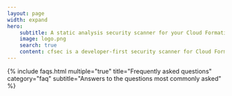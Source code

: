 ```yaml
---
layout: page
width: expand
hero:
    subtitle: A static analysis security scanner for your Cloud Formation code
    image: logo.png
    search: true
    content: cfsec is a developer-first security scanner for Cloud Formation templates. It uses static analysis to parse your yaml or json files to ensure security issues can be detected before your infrastructure changes take effect. <br/><br/>Designed to run locally or in your CI pipelines, developer-friendly output and fully documented checks mean detection and remediation can take place as quickly and efficiently as possible.
---
```



<!-- {% include boxes.html columns="3" title="Browse Checks" subtitle="Chose an option that you need help with or search above" %} -->

{% include faqs.html multiple="true" title="Frequently asked questions" category="faq" subtitle="Answers to the questions most commonly asked" %}

